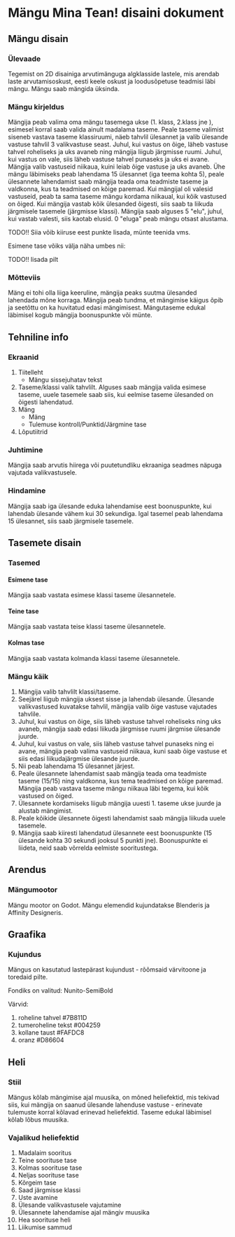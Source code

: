 # Mängu Mina Tean! disaini dokument

## Mängu disain

### Ülevaade
<p>Tegemist on 2D disainiga arvutimänguga algklasside lastele, mis arendab laste arvutamisoskust, eesti keele oskust ja loodusõpetuse teadmisi läbi mängu. Mängu saab mängida üksinda.</p>

### Mängu kirjeldus
<p>Mängija peab valima oma mängu tasemega ukse (1. klass, 2.klass jne ), esimesel 
korral saab valida ainult madalama taseme. Peale taseme valimist siseneb vastava 
taseme klassiruumi, näeb tahvlil ülesannet ja valib ülesande vastuse tahvlil 3 
valikvastuse seast. Juhul, kui vastus on õige, läheb vastuse tahvel roheliseks ja 
uks avaneb ning mängija liigub järgmisse ruumi. 
Juhul, kui vastus on vale, siis läheb vastuse tahvel punaseks ja uks ei avane. 
Mängija valib vastuseid niikaua, kuini leiab õige vastuse ja uks avaneb.
Ühe mängu läbimiseks peab lahendama 15 ülesannet (iga teema kohta 5), peale ülesannete lahendamist saab 
mängija teada oma teadmiste taseme ja valdkonna, kus ta teadmised on kõige paremad.
Kui mängijal oli valesid vastuseid, peab ta sama taseme mängu kordama niikaual, 
kui kõik vastused on õiged. Kui mängija vastab kõik ülesanded õigesti, siis 
saab ta liikuda järgmisele tasemele (järgmisse klassi). 
Mängija saab alguses 5 "elu", juhul, kui vastab valesti, siis kaotab elusid. 
0 "eluga" peab mängu otsast alustama.
</p>

<p>TODO!! Siia võib kiiruse eest punkte lisada, münte teenida vms.
</p>

<p>Esimene tase võiks välja näha umbes nii:</p>
<p>TODO!! lisada pilt</p>

### Mõtteviis
<p>Mäng ei tohi olla liiga keeruline, mängija peaks suutma ülesanded lahendada 
mõne korraga. Mängija peab tundma, et mängimise käigus õpib ja seetõttu on ka 
huvitatud edasi mängimisest. Mängutaseme edukal läbimisel kogub mängija 
boonuspunkte või münte.</p>

## Tehniline info

### Ekraanid
<ol>
    <li>Tiitelleht
    <ul>
        <li>Mängu sissejuhatav tekst</li>  
    </ul>
    </li>
    <li>Taseme/klassi valik tahvlilt. Alguses saab mängija valida esimese taseme, 
uuele tasemele saab siis, kui eelmise taseme ülesanded on õigesti lahendatud.</li>
    <li>Mäng
        <ul>
            <li>Mäng</li>  
            <li>Tulemuse kontroll/Punktid/Järgmine tase</li>  
        </ul>
    </li>
    <li>Lõputiitrid</li>
</ol>

### Juhtimine
<p>Mängija saab arvutis hiirega või puutetundliku ekraaniga seadmes näpuga 
vajutada valikvastusele.</p>

### Hindamine
<p>Mängija saab iga ülesande eduka lahendamise eest boonuspunkte, kui lahendab 
ülesande vähem kui 30 sekundiga. Igal tasemel peab lahendama 15 ülesannet, 
siis saab järgmisele tasemele.</p>

## Tasemete disain

### Tasemed

#### Esimene tase
<p>Mängija saab vastata esimese klassi taseme ülesannetele.</p>

#### Teine tase
<p>Mängija saab vastata teise klassi taseme ülesannetele.</p>

#### Kolmas tase
<p>Mängija saab vastata kolmanda klassi taseme ülesannetele.</p>

### Mängu käik

<ol>
    <li>Mängija valib tahvlilt klassi/taseme.</li>
    <li>Seejärel liigub mängija uksest sisse ja lahendab ülesande. Ülesande 
valikvastused kuvatakse tahvlil, mängija valib õige vastuse vajutades tahvlile.
</li>
    <li>Juhul, kui vastus on õige, siis läheb vastuse tahvel roheliseks ning uks avaneb, 
mängija saab edasi liikuda järgmisse ruumi järgmise ülesande juurde.
    <li>Juhul, kui vastus on vale, siis läheb vastuse tahvel punaseks ning ei 
avane, mängija peab valima vastuseid niikaua, kuni saab õige vastuse et siis edasi 
liikudajärgmise ülesande juurde. </li>
    <li>Nii peab lahendama 15 ülesannet järjest.</li>
    <li>Peale ülesannete lahendamist saab mängija teada oma teadmiste taseme (15/15) 
ning valdkonna, kus tema teadmised on kõige paremad. Mängija peab vastava taseme 
mängu niikaua läbi tegema, kui kõik vastused on õiged.</li>
    <li>Ülesannete kordamiseks liigub mängija uuesti 1. taseme ukse juurde ja 
alustab mängimist.</li>
    <li>Peale kõikide ülesannete õigesti lahendamist saab mängija liikuda 
uuele tasemele.</li>
    <li>Mängija saab kiiresti lahendatud ülesannete eest boonuspunkte (15 ülesande 
kohta 30 sekundi jooksul 5 punkti jne). Boonuspunkte ei liideta, neid saab 
võrrelda eelmiste sooritustega.</li>
</ol>

## Arendus

### Mängumootor
<p>Mängu mootor on Godot. Mängu elemendid kujundatakse Blenderis ja Affinity 
Designeris.</p>

## Graafika

### Kujundus
<p>Mängus on kasutatud lastepärast kujundust - rõõmsaid värvitoone ja toredaid pilte.</p>
<p>Fondiks on valitud: Nunito-SemiBold</p>
<p>Värvid:
<ol>
   <li>roheline tahvel #7B811D</li>
   <li>tumeroheline tekst #004259</li>
   <li>kollane taust #FAFDC8</li>
   <li>oranz #D86604</li>
</ol>
</p>

## Heli

### Stiil
<p>Mängus kõlab mängimise ajal muusika, on mõned heliefektid, mis tekivad siis, 
kui mängija on saanud ülesande lahenduse vastuse - erinevate tulemuste korral 
kõlavad erinevad heliefektid. Taseme edukal läbimisel kõlab lõbus muusika. </p>

### Vajalikud heliefektid
<ol>
    <li>Madalaim sooritus</li>
    <li>Teine soorituse tase</li>
    <li>Kolmas soorituse tase</li>
    <li>Neljas soorituse tase</li>
    <li>Kõrgeim tase</li>
    <li>Saad järgmisse klassi</li>
    <li>Uste avamine</li>
    <li>Ülesande valikvastusele vajutamine</li>
    <li>Ülesannete lahendamise ajal mängiv muusika</li>
    <li>Hea soorituse heli</li>
    <li>Liikumise sammud</li>
</ol>
<p></p>
